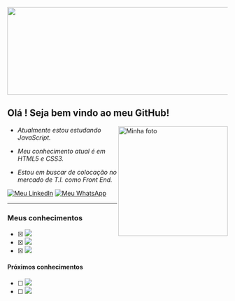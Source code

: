 <img src="https://i.ibb.co/BwVH87B/imagem-1.jpg" width="1000px" height="200px"></a>
## Olá ! Seja bem vindo ao meu GitHub!

<img src="https://i.ibb.co/jy70YtM/myphoto.jpg" alt="Minha foto" align="right" width="" height="250" />


 - <p><em>Atualmente estou estudando JavaScript.</em></p>
 - <p><em>Meu conhecimento atual é em HTML5 e CSS3.</em></p>
 - <p><em>Estou em buscar de colocação no mercado de T.I. como Front End.</em></p>

<a href="https://www.linkedin.com/in/cristian-martins-43b1ab119/"><img src="https://img.shields.io/badge/LinkedIn-0077B5?style=for-the-badge&logo=linkedin&logoColor=white" alt="Meu LinkedIn" align=""></a>
<a href="https://wa.me/5513996417828"><img src="https://img.shields.io/badge/WhatsApp-25D366?style=for-the-badge&logo=whatsapp&logoColor=white" alt="Meu WhatsApp" align=""></a>

***

### Meus conhecimentos
 - [x] <img src="https://img.shields.io/badge/HTML5-E34F26?style=for-the-badge&logo=html5&logoColor=white">
 - [x] <img src="https://img.shields.io/badge/CSS3-1572B6?style=for-the-badge&logo=css3&logoColor=white">
 - [x] <img src="https://img.shields.io/badge/Bootstrap-563D7C?style=for-the-badge&logo=bootstrap&logoColor=white">

#### Próximos conhecimentos
 - [ ] <img src="https://img.shields.io/badge/javaScript-323330?style=for-the-badge&logo=javascript&logoColor=F7DF1E">
 - [ ] <img src="https://img.shields.io/badge/React-20232A?style=for-the-badge&logo=react&logoColor=61DAFB">
